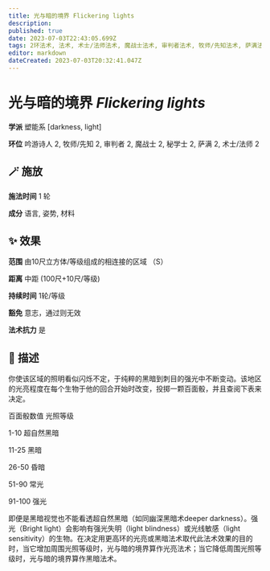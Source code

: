 ```yaml
---
title: 光与暗的境界 Flickering lights
description: 
published: true
date: 2023-07-03T22:43:05.699Z
tags: 2环法术, 法术, 术士/法师法术, 魔战士法术, 审判者法术, 牧师/先知法术, 萨满法术, 秘学士法术, 吟游诗人法术, 塑能系, light, darkness
editor: markdown
dateCreated: 2023-07-03T20:32:41.047Z
---
```


# **光与暗的境界** *Flickering lights*

**学派** 塑能系 \[darkness, light\] 

**环位** 吟游诗人 2, 牧师/先知 2, 审判者 2, 魔战士 2, 秘学士 2, 萨满 2, 术士/法师 2

## 🪄 施放

**施法时间** 1 轮

**成分** 语言, 姿势, 材料

## ✨ 效果  

**范围** 由10尺立方体/等级组成的相连接的区域 （S）

**距离** 中距 (100尺+10尺/等级)  

**持续时间** 1轮/等级 

**豁免** 意志，通过则无效

**法术抗力** 是

## 📖 描述

你使该区域的照明看似闪烁不定，于纯粹的黑暗到刺目的强光中不断变动。该地区的光亮程度在每个生物于他的回合开始时改变，投掷一颗百面骰，并且查阅下表来决定。

百面骰数值 光照等级

1-10 超自然黑暗

11-25 黑暗

26-50 昏暗

51-90 常光

91-100     强光

即便是黑暗视觉也不能看透超自然黑暗（如同幽深黑暗术deeper darkness）。强光（Bright light）会影响有强光失明（light blindness）或光线敏感（light sensitivity）的生物。在决定用更高环的光亮或黑暗法术取代此法术效果的目的时，当它增加周围光照等级时，光与暗的境界算作光亮法术；当它降低周围光照等级时，光与暗的境界算作黑暗法术。
    